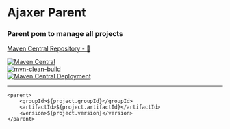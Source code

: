 # Ajaxer Parent

### Parent pom to manage all projects

[Maven Central Repository - 🔗](https://mvnrepository.com/artifact/org.ajaxer/parent)

[![Maven Central](https://maven-badges.herokuapp.com/maven-central/org.ajaxer/parent/badge.svg)](https://maven-badges.herokuapp.com/maven-central/org.ajaxer/parent)  
[![mvn-clean-build](https://github.com/ajaxer-org/ajaxer-parent/actions/workflows/mvn-clean-build.yml/badge.svg)](https://github.com/ajaxer-org/ajaxer-parent/actions/workflows/mvn-clean-build.yml)  
[![Maven Central Deployment](https://github.com/ajaxer-org/ajaxer-parent/actions/workflows/maven-central-deployment.yml/badge.svg)](https://github.com/ajaxer-org/ajaxer-parent/actions/workflows/maven-central-deployment.yml)

---

```
<parent>
    <groupId>${project.groupId}</groupId>
    <artifactId>${project.artifactId}</artifactId>
    <version>${project.version}</version>
</parent>
```